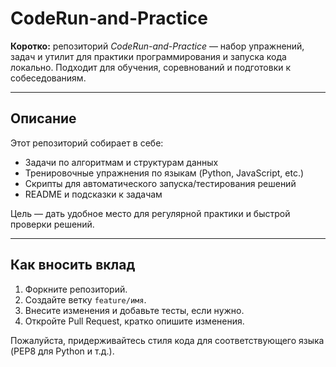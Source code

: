 # CodeRun-and-Practice

**Коротко:** репозиторий _CodeRun-and-Practice_ — набор упражнений, задач и утилит для практики программирования и запуска кода локально. Подходит для обучения, соревнований и подготовки к собеседованиям.

---

## Описание

Этот репозиторий собирает в себе:

- Задачи по алгоритмам и структурам данных
- Тренировочные упражнения по языкам (Python, JavaScript, etc.)
- Скрипты для автоматического запуска/тестирования решений
- README и подсказки к задачам

Цель — дать удобное место для регулярной практики и быстрой проверки решений.

---

## Как вносить вклад

1. Форкните репозиторий.
2. Создайте ветку `feature/имя`.
3. Внесите изменения и добавьте тесты, если нужно.
4. Откройте Pull Request, кратко опишите изменения.

Пожалуйста, придерживайтесь стиля кода для соответствующего языка (PEP8 для Python и т.д.).
